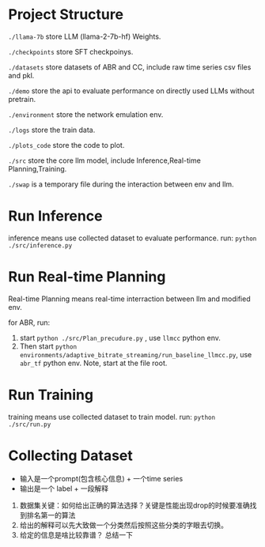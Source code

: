 # Project Structure
`./llama-7b` store LLM (llama-2-7b-hf) Weights.

`./checkpoints` store SFT checkpoinys.

`./datasets` store datasets of ABR and CC, include raw time series csv files and pkl.

`./demo` store the api to evaluate performance on directly used LLMs without pretrain.

`./environment` store the network emulation env.

`./logs` store the train data.

`./plots_code` store the code to plot.

`./src` store the core llm model, include Inference,Real-time Planning,Training.

`./swap` is a temporary file during the interaction between env and llm.

# Run Inference
inference means use collected dataset to evaluate performance.
run: `python ./src/inference.py`

# Run Real-time Planning
Real-time Planning means real-time interraction between llm and modified env.

for ABR, run:
1. start `python ./src/Plan_precudure.py` , use `llmcc` python env.
2. Then start `python environments/adaptive_bitrate_streaming/run_baseline_llmcc.py`, use `abr_tf` python env. Note, start at the file root.

# Run Training
training means use collected dataset to train model.
run: `python ./src/run.py`


# Collecting Dataset
- 输入是一个prompt(包含核心信息) + 一个time series
- 输出是一个 label + 一段解释
1. 数据集关键：如何给出正确的算法选择？关键是性能出现drop的时候要准确找到排名第一的算法 
2. 给出的解释可以先大致做一个分类然后按照这些分类的字眼去切换。
3. 给定的信息是啥比较靠谱？
总结一下